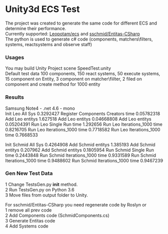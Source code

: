 # Unity3d ECS Test

The project was created to generate the same code for different ECS and determine their performance.  
Currently supported: [Leopotam/ecs](https://github.com/Leopotam/ecs) and [sschmid/Entitas-CSharp](https://github.com/sschmid/Entitas-CSharp)  
The python is used to generate c# code (components, matchers\filters, systems, reactsystems and observe staff)  

### Usages

You may build Unity Project scene SpeedTest.unity  
Default test data 100 components, 150 react systems, 50 execute systems, 15 component on Entity, 3 component on matcher\fiilter, 2 filed on component and create method for 1000 entity  

### Results

Samsung Note4 - .net 4.6 - mono   
Init Leo All Sys 0.3292427
Register Components Creators time 0.05782318
Add Leo entitys 1.627518
Add Leo entitys 0.04668808
Add Leo entitys 0.05204391
Run Leo Single Run time 1.292656
Run Leo Iterations_1000 time 0.8216705
Run Leo Iterations_1000 time 0.7718582
Run Leo Iterations_1000 time 0.7668533

Init Schmid All Sys 0.4264908
Add Schmid entitys 1.385193
Add Schmid entitys 0.207962
Add Schmid entitys 0.1805954
Run Schmid Single Run time 0.2443848
Run Schmid Iterations_1000 time 0.9331589
Run Schmid Iterations_1000 time 0.9488602
Run Schmid Iterations_1000 time 0.9467239


### Gen New Test Data

1 Change TestsGen.py  __init__ method.  
2 Run TestsGen.py on Python 3.6  
3 Move files from output folder to Unity.  

For sschmid/Entitas-CSharp you need regenerate code by Roslyn or  
1 remove all prev code  
2 Add Components code (SchmidComponents.cs)  
3 Generate Entitas code  
4 Add Systems code  
